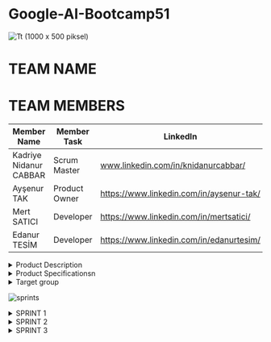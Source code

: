 # Google-AI-Bootcamp51
![Tt (1000 x 500 piksel)](https://github.com/user-attachments/assets/e628a182-f128-465a-93de-c78d869c4d48)
# TEAM NAME

# TEAM MEMBERS
| Member Name     | Member Task     | Linkedln     |
|--------------|--------------|--------------|
| Kadriye Nidanur CABBAR | Scrum Master | www.linkedin.com/in/knidanurcabbar/ |
| Ayşenur TAK | Product Owner | https://www.linkedin.com/in/aysenur-tak/ |
| Mert SATICI | Developer | https://www.linkedin.com/in/mertsatici/ |
| Edanur TESİM | Developer | https://www.linkedin.com/in/edanurtesim/ |

<details>
  <summary>Product Description</summary>

</details>

<details>
  <summary>Product Specificationsn</summary>

</details>

<details>
  <summary>Target group</summary>

</details>

![sprints](https://github.com/user-attachments/assets/76cfd4b1-adbf-426b-9cf8-88dbe4d476ba)

<details>
  <summary>SPRINT 1</summary>

</details>

<details>
  <summary>SPRINT 2</summary>

</details>

<details>
  <summary>SPRINT 3</summary>

</details>

